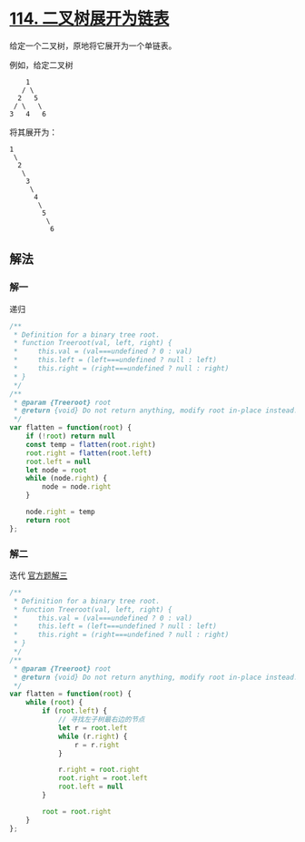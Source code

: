 # [114. 二叉树展开为链表](https://leetcode-cn.com/problems/flatten-binary-tree-to-linked-list/)
给定一个二叉树，原地将它展开为一个单链表。

 

例如，给定二叉树
```
    1
   / \
  2   5
 / \   \
3   4   6
```
将其展开为：
```
1
 \
  2
   \
    3
     \
      4
       \
        5
         \
          6
```          
## 解法
### 解一
递归
```js
/**
 * Definition for a binary tree root.
 * function Treeroot(val, left, right) {
 *     this.val = (val===undefined ? 0 : val)
 *     this.left = (left===undefined ? null : left)
 *     this.right = (right===undefined ? null : right)
 * }
 */
/**
 * @param {Treeroot} root
 * @return {void} Do not return anything, modify root in-place instead.
 */
var flatten = function(root) {
    if (!root) return null
    const temp = flatten(root.right)
    root.right = flatten(root.left)
    root.left = null
    let node = root
    while (node.right) {
        node = node.right
    }

    node.right = temp
    return root
};
```
### 解二
迭代 [官方题解三](https://leetcode-cn.com/problems/flatten-binary-tree-to-linked-list/solution/er-cha-shu-zhan-kai-wei-lian-biao-by-leetcode-solu/)
```js
/**
 * Definition for a binary tree root.
 * function Treeroot(val, left, right) {
 *     this.val = (val===undefined ? 0 : val)
 *     this.left = (left===undefined ? null : left)
 *     this.right = (right===undefined ? null : right)
 * }
 */
/**
 * @param {Treeroot} root
 * @return {void} Do not return anything, modify root in-place instead.
 */
var flatten = function(root) {
    while (root) {
        if (root.left) {
            // 寻找左子树最右边的节点
            let r = root.left
            while (r.right) {
                r = r.right
            }

            r.right = root.right
            root.right = root.left
            root.left = null
        }

        root = root.right
    }
};
```
